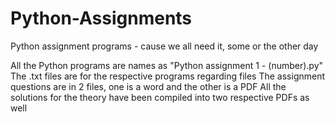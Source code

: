 # Python-Assignments
Python assignment programs - cause we all need it, some or the other day

All the Python programs are names as "Python assignment 1 - (number).py"
The .txt files are for the respective programs regarding files
The assignment questions are in 2 files, one is a word and the other is a PDF
All the solutions for the theory have been compiled into two respective PDFs as well
